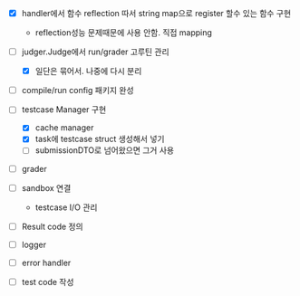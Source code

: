 
- [x] handler에서 함수 reflection 따서 string map으로 register 할수 있는 함수 구현
  - reflection성능 문제때문에 사용 안함. 직접 mapping
- [ ] judger.Judge에서 run/grader 고루틴 관리
  - [x] 일단은 묶어서. 나중에 다시 분리
- [ ] compile/run config 패키지 완성
- [ ] testcase Manager 구현
  - [x] cache manager
  - [x] task에 testcase struct 생성해서 넣기
   - [ ] submissionDTO로 넘어왔으면 그거 사용
- [ ] grader
- [ ] sandbox 연결
  - testcase I/O 관리
- [ ] Result code 정의
- [ ] logger
- [ ] error handler
- [ ] test code 작성
 
